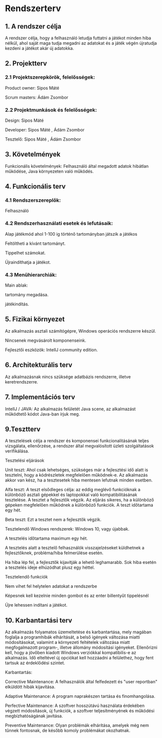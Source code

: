 
# Rendszerterv
## 1. A rendszer célja
A rendszer célja, hogy a felhasználó letudja futtatni a játékot minden hiba nélkül, ahol saját maga tudja megadni az adatokat és a játék végén újratudja kezdeni a játékot akár új adatokka. 
## 2. Projektterv
### 2.1 Projektszerepkörök, felelősségek:
Product owner: Sipos Máté

Scrum masters: Ádám Zsombor
### 2.2 Projektmunkások és felelősségek:
Design: Sipos Máté

Developer: Sipos Máté , Ádám Zsombor

Tesztelő: Sipos Máté , Ádám Zsombor

## 3. Követelmények
Funkcionális követelmények:
Felhasználó által megadott adatok hibátlan működése,
Java környezeten való működés.


## 4. Funkcionális terv
### 4.1 Rendszerszereplők:
Felhasználó
### 4.2 Rendszerhasználati esetek és lefutásaik:
Alap játékmód ahol 1-100 ig történő tartományban játszik a játékos

Feltöltheti a kívánt tartományt.

Tippelhet számokat.

Újraindíthatja a játékot.
### 4.3 Menühierarchiák:
Main ablak:

tartomány megadása.

játékindítás.

## 5. Fizikai környezet
Az alkalmazás asztali számítógépre, Windows operációs rendszerre készül.

Nincsenek megvásárolt komponenseink.

Fejlesztői eszközök:
IntelIJ community edition.
## 6. Architekturális terv
Az alkalmazásnak nincs szüksége adatbázis rendszerre, illetve keretrendszerre.
## 7. Implementációs terv
IntelIJ / JAVA: Az alkalmazás felületét Java scene, az alkalmazást működtető kódot Java-ban írjuk meg.
## 9.Tesztterv
A tesztelések célja a rendszer és komponensei funkcionalitásának teljes vizsgálata, ellenőrzése, a rendszer által megvalósított üzleti szolgáltatások verifikálása.

Tesztelési eljárások

Unit teszt: Ahol csak lehetséges, szükséges már a fejlesztési idő alatt is tesztelni, hogy a kódrészletek megfelelően működnek-e. Az alkalmazás akkor van kész, ha a tesztesetek hiba mentesen lefutnak minden esetben.

Alfa teszt: A teszt elsődleges célja: az eddig meglévő funkcióknak a különböző asztali gépekkel és laptopokkal való kompatibilitásának tesztelése. A tesztet a fejlesztők végzik. Az eljárás sikeres, ha a különböző gépeken megfelelően működnek a különböző funkciók. A teszt időtartama egy hét.

Beta teszt: Ezt a tesztet nem a fejlesztők végzik.

Tesztelendő Windows rendszerek: Windows 10, vagy újabbak.

A tesztelés időtartama maximum egy hét.

A tesztelés alatt a tesztelő felhasználók visszajelzéseket küldhetnek a fejlesztőknek, probléma/hiba felmerülése esetén.

Ha hiba lép fel, a fejlesztők kijavítják a lehető leghamarabb. Sok hiba esetén a tesztelés ideje elhúzódhat plusz egy héttel.

Tesztelendő funkciók

Nem vihet fel helytelen adatokat a rendszerbe

Képesnek kell kezelnie minden gombot és az enter billentyűt tippelésnél

Újre lehessen indítani a játékot.


## 10. Karbantartási terv
Az alkalmazás folyamatos üzemeltetése és karbantartása, mely magában foglalja a programhibák elhárítását, a belső igények változása miatti módosításokat, valamint a környezeti feltételek változása miatt megfogalmazott program-, illetve állomány módosítási igényeket. Ellenőrizni kell, hogy a jövőben kiadott Windows verziókkal kompatibilis-e az alkalmazás. Idő elteltével új opciókat kell hozzáadni a felülethez, hogy fent tartsuk az érdeklődési szintet.

Karbantartás:

Corrective Maintenance: A felhasználók által felfedezett és "user reportban" elküldött hibák kijavítása.

Adaptive Maintenance: A program naprakészen tartása és finomhangolása.

Perfective Maintenance: A szoftver hosszútávú használata érdekében végzett módosítások, új funkciók, a szoftver teljesítményének és működési megbízhatóságának javítása.

Preventive Maintenance: Olyan problémák elhárítása, amelyek még nem tűnnek fontosnak, de később komoly problémákat okozhatnak.
